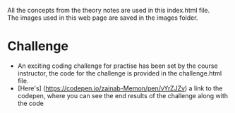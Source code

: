 All the concepts from the theory notes are used in this index.html file. <br>
The images used in this web page are saved in the images folder.

# Challenge
- An exciting coding challenge for practise has been set by the course instructor, the code for the challenge is provided in the challenge.html file.
- [Here's] (https://codepen.io/zainab-Memon/pen/vYrZJZv) a link to the codepen, where you can see the end results of the challenge along with the code
